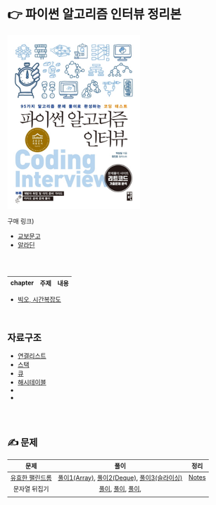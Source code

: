 # 👉 파이썬 알고리즘 인터뷰 정리본


<img src="../이미지/파알인-표지.jpg" width=60% />

<br>

구매 링크)
- [교보문고](http://www.kyobobook.co.kr/product/detailViewKor.laf?ejkGb=KOR&mallGb=KOR&barcode=9791189909178&orderClick=LEa&Kc=)
- [알라딘](https://www.aladin.co.kr/shop/wproduct.aspx?ItemId=245495826)


<br>
<br>

|chapter|주제|내용|
|:-----:|:--:|:--:|

- [빅오, 시간복잡도](https://velog.io/@dltjq2323/%EC%95%8C%EA%B3%A0%EB%A6%AC%EC%A6%98%EC%9D%98-%ED%9A%A8%EC%9C%A8%EC%84%B1%EC%8B%9C%EA%B0%84%EB%B3%B5%EC%9E%A1%EB%8F%84-%EA%B3%B5%EA%B0%84%EB%B3%B5%EC%9E%A1%EB%8F%84-%EB%B9%85%EC%98%A4)

<br>

## 자료구조
- [연결리스트](https://velog.io/@dltjq2323/%EC%97%B0%EA%B2%B0%EB%A6%AC%EC%8A%A4%ED%8A%B8Linked-List)
- [스택](https://velog.io/@dltjq2323/%EC%8A%A4%ED%83%9DStack)
- [큐](https://velog.io/@dltjq2323/%ED%81%90Queue)
- [해시테이블](https://velog.io/@dltjq2323/%ED%95%B4%EC%8B%9C-%ED%85%8C%EC%9D%B4%EB%B8%94Hash-table)
- []()
- []()

<br><br>

## ✍️ 문제
|문제|풀이|정리|
|:-----:|:--:|:--:|
|[유효한 팰린드롬](https://leetcode.com/problems/valid-palindrome/submissions/)|[풀이1(Array)](https://github.com/gyungsubLee/Algorithm-baekjoon/blob/main/125-valid-palindrome/%ED%92%80%EC%9D%B41-Array.py), [풀이2(Deque)](https://github.com/gyungsubLee/Algorithm-baekjoon/blob/main/125-valid-palindrome/%ED%92%80%EC%9D%B41-Array.py), [풀이3(슬라이싱)](https://github.com/gyungsubLee/Algorithm-baekjoon/blob/main/125-valid-palindrome/%ED%92%80%EC%9D%B43-%EC%8A%AC%EB%9D%BC%EC%9D%B4%EC%8B%B1.py)| [Notes](https://github.com/gyungsubLee/Algorithm-baekjoon/blob/main/125-valid-palindrome/NOTES.md)|
|문자열 뒤집기|[풀이](), [풀이](), [풀이](),|   |
|   |   |   |
